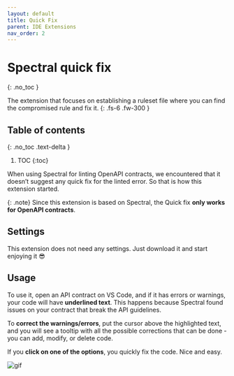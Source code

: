 ```yaml
---
layout: default
title: Quick Fix
parent: IDE Extensions
nav_order: 2
---
```

<!--
SPDX-FileCopyrightText: 2023 Industria de Diseño Textil S.A. INDITEX

SPDX-License-Identifier: Apache-2.0
-->

# Spectral quick fix
{: .no_toc }

The extension that focuses on establishing a ruleset file where you can find the compromised rule and fix it.
{: .fs-6 .fw-300 }

## Table of contents
{: .no_toc .text-delta }

1. TOC
{:toc}


When using Spectral for linting OpenAPI contracts, we encountered that it doesn’t suggest any quick fix for the linted error. So that is how this extension started.

{: .note}
Since this extension is based on Spectral, the Quick fix **only works for OpenAPI contracts**.

## Settings

This extension does not need any settings. Just download it and start enjoying it 😎

## Usage

To use it, open an API contract on VS Code, and if it has errors or warnings, your code will have **underlined text**. This happens because Spectral found issues on your contract that break the API guidelines.

To **correct the warnings/errors**, put the cursor above the highlighted text, and you will see a tooltip with all the possible corrections that can be done - you can add, modify, or delete code.

If you **click on one of the options**, you quickly fix the code. Nice and easy.

![gif](../quick-fix-gif.gif)
